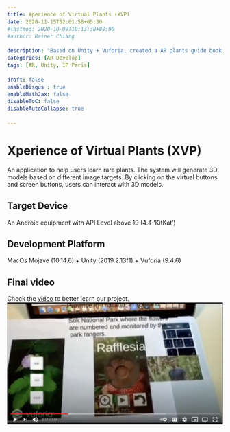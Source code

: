 ```yaml
---
title: Xperience of Virtual Plants (XVP)
date: 2020-11-15T02:01:58+05:30
#lastmod: 2020-10-09T10:13:38+08:00
#author: Rainer Chiang

description: "Based on Unity + Vuforia, created a AR plants guide book  to help users learn rare plants. The users can scan a target image and he will see a 3D models. He could also interact with the model by clicking either the virtual buttons or screen buttons. "
categories: [AR Develop]
tags: [AR, Unity, IP Paris]

draft: false
enableDisqus : true
enableMathJax: false
disableToC: false
disableAutoCollapse: true

---
```

# Xperience of Virtual Plants (XVP)
An application to help users learn rare plants. The system will generate 3D models based on different image targets. By clicking on the virtual buttons and screen buttons, users can interact with 3D models.

## Target Device 
An Android equipment with API Level above 19 (4.4 ‘KitKat’)
## Development Platform
MacOs Mojave (10.14.6) + Unity (2019.2.13f1) + Vuforia (9.4.6)
## Final video
Check the [video](https://youtu.be/yDBr6PcsSf4) to better learn our project.
[![Watch the video](/images/projects/XVP/ss.png)](https://youtu.be/yDBr6PcsSf4)

